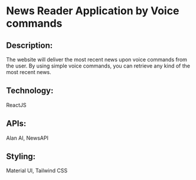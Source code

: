 # News Reader Application by Voice commands

## Description: 
The website will deliver the most recent news upon voice commands from the user. By using simple voice commands, you can retrieve any kind of the most recent news.

## Technology: 
ReactJS
## APIs: 
Alan AI, NewsAPI
## Styling: 
Material UI, Tailwind CSS



